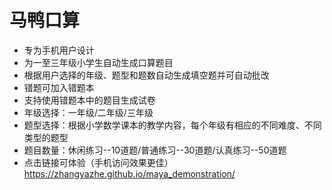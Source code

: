 # 马鸭口算
- 专为手机用户设计
- 为一至三年级小学生自动生成口算题目
- 根据用户选择的年级、题型和题数自动生成填空题并可自动批改
- 错题可加入错题本
- 支持使用错题本中的题目生成试卷
- 年级选择：一年级/二年级/三年级
- 题型选择：根据小学数学课本的教学内容，每个年级有相应的不同难度、不同类型的题型
- 题目数量：休闲练习--10道题/普通练习--30道题/认真练习--50道题
- 点击链接可体验（手机访问效果更佳） https://zhangyazhe.github.io/maya_demonstration/